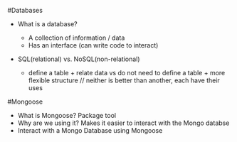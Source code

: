 #Databases

* What is a database?
	* A collection of information / data
	* Has an interface (can write code to interact)

* SQL(relational) vs. NoSQL(non-relational)
	* define a table + relate data vs do not need to define a table + more flexible structure // neither is better than another, each have their uses

#Mongoose

* What is Mongoose? Package tool
* Why are we using it? Makes it easier to interact with the Mongo databse
* Interact with a Mongo Database using Mongoose